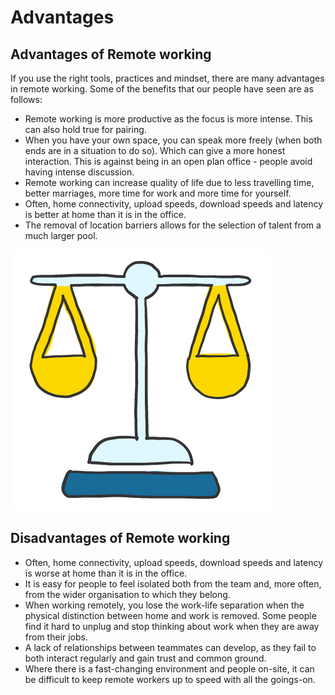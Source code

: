 # Advantages

## Advantages of Remote working



If you use the right tools, practices and mindset, there are many advantages in remote working. Some of the benefits that our people have seen are as follows:

* Remote working is more productive as the focus is more intense. This can also hold true for pairing. 
* When you have your own space, you can speak more freely \(when both ends are in a situation to do so\). Which can give a more honest interaction. This is against being in an open plan office - people avoid having intense discussion.
* Remote working can increase quality of life due to less travelling time, better marriages, more time for work and more time for yourself.
* Often, home connectivity, upload speeds, download speeds and latency is better at home than it is in the office.
* The removal of location barriers allows for the selection of talent from a much larger pool.

![](.gitbook/assets/scales-01.png)

## Disadvantages of Remote working

* Often, home connectivity, upload speeds, download speeds and latency is worse at home than it is in the office.
* It is easy for people to feel isolated both from the team and, more often, from the wider organisation to which they belong.
* When working remotely, you lose the work-life separation when the physical distinction between home and work is removed. Some people find it hard to unplug and stop thinking about work when they are away from their jobs.
* A lack of relationships between teammates can develop, as they fail to both interact regularly and gain trust and common ground.
* Where there is a fast-changing environment and people on-site, it can be difficult to keep remote workers up to speed with all the goings-on.

